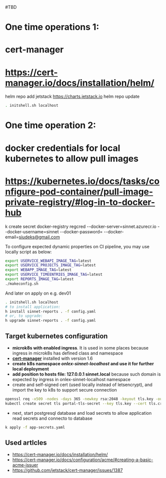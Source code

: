 #TBD


# One time operations 1:
# cert-manager
# https://cert-manager.io/docs/installation/helm/
helm repo add jetstack https://charts.jetstack.io
helm repo update

```bash
. initshell.sh localhost
```

# One time operation 2:
# docker credentials for local kubernetes to allow pull images
# https://kubernetes.io/docs/tasks/configure-pod-container/pull-image-private-registry/#log-in-to-docker-hub
k create secret docker-registry regcred --docker-server=sinnet.azurecr.io --docker-username=sinnet --docker-password=<access key> --docker-email=siudeks@gmail.com

To configure expected dynamic properties on CI pipeline, you may use locally script as below:
```bash
export USERVICE_WEBAPI_IMAGE_TAG=latest
export USERVICE_PROJECTS_IMAGE_TAG=latest
export WEBAPP_IMAGE_TAG=latest
export USERVICE_TIMEENTRIES_IMAGE_TAG=latest
export REPORTS_IMAGE_TAG=latest
./makeconfig.sh
```
And later on apply on e.g. dev01
```bash
. initshell.sh localhost
# to install application:
h install sinnet-reports . -f config.yaml
# or, to upgrade:
h upgrade sinnet-reports . -f config.yaml

```

##
## Target kubernetes configuration
- **microk8s with enabled ingress**. It is used in some places because ingress in microk8s has defined class and namespace
- **[cert-manager](https://cert-manager.io/)** installed with version 1.6
- **create k8s namespace *onlex-sinnet-localhost* and use it for further local deployment**
- **add position to hosts file: 127.0.0.1 sinnet.local** because such domain is expected by ingress in onlex-sinnet-localhost namespace
- create and self-signed cert (used locally instead of letsencrypt), and import the key to k8s to support secure connection
```bash
openssl req -x509 -nodes -days 365 -newkey rsa:2048 -keyout tls.key -out tls.crt -subj "/CN=sinnet.local/O=sinnet.local"
kubectl create secret tls portal-tls-secret --key tls.key --cert tls.crt -n onlex-sinnet-localhost
```
- next, start postgresql database and load secrets to allow application read secrets and connecto to database
```bash
k apply -f app-secrets.yaml
```

## Used artlcles
- https://cert-manager.io/docs/installation/helm/
- https://cert-manager.io/docs/configuration/acme/#creating-a-basic-acme-issuer
- https://github.com/jetstack/cert-manager/issues/1387

